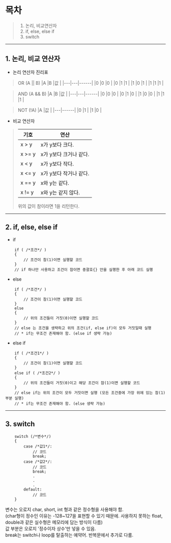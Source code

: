 # 목차
> 1. 논리, 비교연산자
> 2. if, else, else if
> 3. switch

- - -
## 1. 논리, 비교 연산자 
- 논리 연산자 진리표   
>  OR (A || B)
> |A  |B  |값    |
> |---|---|------|
> |0  |0  |0     |
> |0  |1  |1     |
> |1  |0  |1     |
> |1  |1  |1     |

>  AND (A && B)
> |A  |B  |값    |
> |---|---|------|
> |0  |0  |0     |
> |0  |1  |0     |
> |1  |0  |0     |
> |1  |1  |1     |

>  NOT (!A)
> |A  |값    |
> |---|------|
> |0  |1     |
> |1  |0     |

- 비교 연산자
> |기호  |연산                          |
> |------|------------------------------|
> |x > y | x가 y보다 크다.              |
> |x >= y| x가 y보다 크거나 같다.       |
> |x < y | x가 y보다 작다.              |
> |x <= y| x가 y보다 작거나 같다.       |
> |x == y| x와 y는 같다.                |
> |x != y| x와 y는 같지 않다.           |
> 위의 값이 참이라면 1을 리턴한다.


- - -
## 2. if, else, else if
- if
```
    if ( /*조건*/ )
    {
        // 조건이 참(1)이면 실행할 코드
    }
    // if 하나만 사용하고 조건이 참이면 중괄호{} 안을 실행한 후 아래 코드 실행   
```

- else
```
    if ( /*조건*/ )
    {
        // 조건이 참(1)이면 실행할 코드
    }
    else 
    {
        // 위의 조건들이 거짓(0)이면 실행할 코드
    }
    // else 는 조건을 생략하고 위의 조건(if, else if)이 모두 거짓일때 실행
    // * if는 무조건 존재해야 함. (else if 생략 가능)
```

- else if
```
    if ( /*조건1*/ )
    {
        // 조건이 참(1)이면 실행할 코드
    }
    else if ( /*조건2*/ )
    {
        // 위의 조건들이 거짓(0)이고 해당 조건이 참(1)이면 실행할 코드
    }
    // else if는 위의 조건이 모두 거짓이면 실행 (모든 조건중에 가장 위에 있는 참(1) 부분 실행)
    // * if는 무조건 존재해야 함. (else 생략 가능)
```

- - -
## 3. switch

```
    switch (/*변수*/)
    {
        case /*값1*/:
            // 코드
            break;
        case /*값2*/:
            // 코드
            break;
            .
            .
            .
        default:
            // 코드
    }
```
변수는 오로지 char, short, int 형과 같은 정수형을 사용해야 함.   
(char형이 정수인 이유는 -128~127을 표현할 수 있기 때문에. 사용하지 못하는 float, double과 같은 실수형은 메모리에 담는 방식이 다름)   
값 부분은 오로지 '정수이자 상수'만 넣을 수 있음.   
break는 switch나 loop를 탈출하는 예약어. 반복문에서 추가로 다룸.   